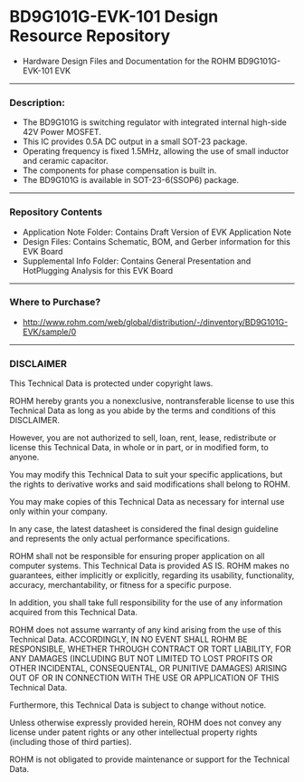 # BD9G101G-EVK-101 Design Resource Repository
* Hardware Design Files and Documentation for the ROHM BD9G101G-EVK-101 EVK

----
### Description: 
* The BD9G101G is switching regulator with integrated internal high-side 42V Power MOSFET.
* This IC provides 0.5A DC output in a small SOT-23 package.
* Operating frequency is fixed 1.5MHz, allowing the use of small inductor and ceramic capacitor.
* The components for phase compensation is built in. 
* The BD9G101G is available in SOT-23-6(SSOP6) package.

----
### Repository Contents
* Application Note Folder: Contains Draft Version of EVK Application Note
* Design Files: Contains Schematic, BOM, and Gerber information for this EVK Board
* Supplemental Info Folder: Contains General Presentation and HotPlugging Analysis for this EVK Board

----
### Where to Purchase?
* http://www.rohm.com/web/global/distribution/-/dinventory/BD9G101G-EVK/sample/0

----
### DISCLAIMER
This Technical Data is protected under copyright laws.

ROHM hereby grants you a nonexclusive, nontransferable license to use this Technical Data 
as long as you abide by the terms and conditions of this DISCLAIMER. 

However, you are not authorized to sell, loan, rent, lease, redistribute or license this Technical Data, 
in whole or in part, or in modified form, to anyone.

You may modify this Technical Data to suit your specific applications, 
but the rights to derivative works and said modifications shall belong to ROHM. 

You may make copies of this Technical Data as necessary for internal use only within your company.

In any case, the latest datasheet is considered the final design guideline and represents 
the only actual performance specifications.

ROHM shall not be responsible for ensuring proper application on all computer systems.
This Technical Data is provided AS IS. ROHM makes no guarantees, either implicitly or explicitly, 
regarding its usability, functionality, accuracy, merchantability, or fitness for a specific purpose.

In addition, you shall take full responsibility for the use of any information acquired from this Technical Data. 

ROHM does not assume warranty of any kind arising from the use of this Technical Data. ACCORDINGLY, 
IN NO EVENT SHALL ROHM BE RESPONSIBLE, WHETHER THROUGH CONTRACT OR TORT LIABILITY, 
FOR ANY DAMAGES (INCLUDING BUT NOT LIMITED TO LOST PROFITS OR OTHER INCIDENTAL, CONSEQUENTAL, 
OR PUNITIVE DAMAGES) ARISING OUT OF OR IN CONNECTION WITH THE USE OR APPLICATION OF THIS Technical Data.

Furthermore, this Technical Data is subject to change without notice.

Unless otherwise expressly provided herein, ROHM does not convey any license under patent rights 
or any other intellectual property rights (including those of third parties).

ROHM is not obligated to provide maintenance or support for the Technical Data.
